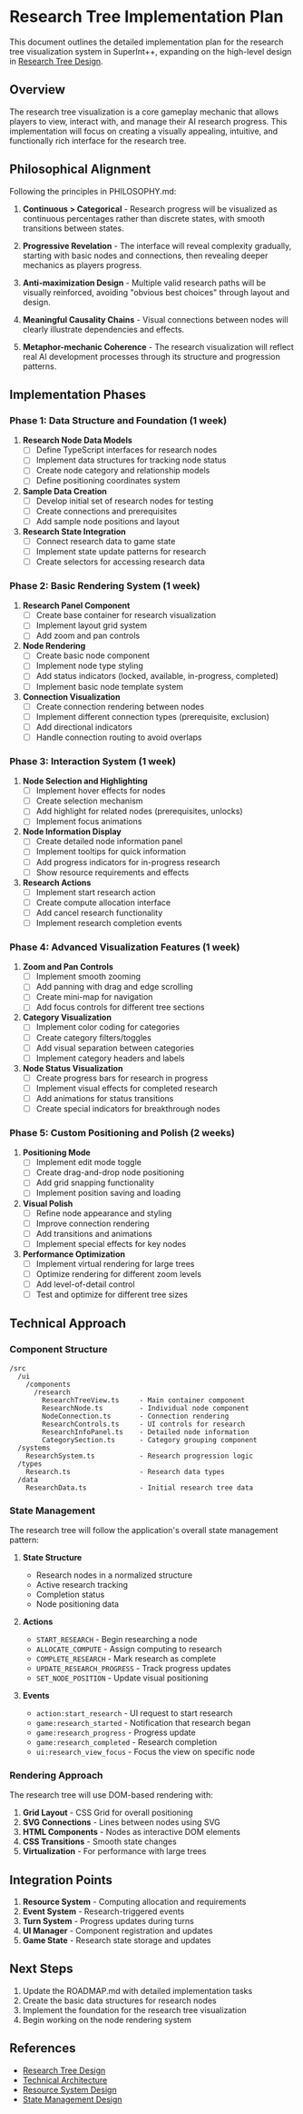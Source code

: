# Research Tree Implementation Plan

This document outlines the detailed implementation plan for the research tree visualization system in SuperInt++, expanding on the high-level design in [Research Tree Design](./research_tree_design.md).

## Overview

The research tree visualization is a core gameplay mechanic that allows players to view, interact with, and manage their AI research progress. This implementation will focus on creating a visually appealing, intuitive, and functionally rich interface for the research tree.

## Philosophical Alignment

Following the principles in PHILOSOPHY.md:

1. **Continuous > Categorical** - Research progress will be visualized as continuous percentages rather than discrete states, with smooth transitions between states.

2. **Progressive Revelation** - The interface will reveal complexity gradually, starting with basic nodes and connections, then revealing deeper mechanics as players progress.

3. **Anti-maximization Design** - Multiple valid research paths will be visually reinforced, avoiding "obvious best choices" through layout and design.

4. **Meaningful Causality Chains** - Visual connections between nodes will clearly illustrate dependencies and effects.

5. **Metaphor-mechanic Coherence** - The research visualization will reflect real AI development processes through its structure and progression patterns.

## Implementation Phases

### Phase 1: Data Structure and Foundation (1 week)

1. **Research Node Data Models**
   - [ ] Define TypeScript interfaces for research nodes
   - [ ] Implement data structures for tracking node status
   - [ ] Create node category and relationship models
   - [ ] Define positioning coordinates system

2. **Sample Data Creation**
   - [ ] Develop initial set of research nodes for testing
   - [ ] Create connections and prerequisites
   - [ ] Add sample node positions and layout

3. **Research State Integration**
   - [ ] Connect research data to game state
   - [ ] Implement state update patterns for research
   - [ ] Create selectors for accessing research data

### Phase 2: Basic Rendering System (1 week)

1. **Research Panel Component**
   - [ ] Create base container for research visualization
   - [ ] Implement layout grid system
   - [ ] Add zoom and pan controls

2. **Node Rendering**
   - [ ] Create basic node component
   - [ ] Implement node type styling
   - [ ] Add status indicators (locked, available, in-progress, completed)
   - [ ] Implement basic node template system

3. **Connection Visualization**
   - [ ] Create connection rendering between nodes
   - [ ] Implement different connection types (prerequisite, exclusion)
   - [ ] Add directional indicators
   - [ ] Handle connection routing to avoid overlaps

### Phase 3: Interaction System (1 week)

1. **Node Selection and Highlighting**
   - [ ] Implement hover effects for nodes
   - [ ] Create selection mechanism
   - [ ] Add highlight for related nodes (prerequisites, unlocks)
   - [ ] Implement focus animations

2. **Node Information Display**
   - [ ] Create detailed node information panel
   - [ ] Implement tooltips for quick information
   - [ ] Add progress indicators for in-progress research
   - [ ] Show resource requirements and effects

3. **Research Actions**
   - [ ] Implement start research action
   - [ ] Create compute allocation interface
   - [ ] Add cancel research functionality
   - [ ] Implement research completion events

### Phase 4: Advanced Visualization Features (1 week)

1. **Zoom and Pan Controls**
   - [ ] Implement smooth zooming
   - [ ] Add panning with drag and edge scrolling
   - [ ] Create mini-map for navigation
   - [ ] Add focus controls for different tree sections

2. **Category Visualization**
   - [ ] Implement color coding for categories
   - [ ] Create category filters/toggles
   - [ ] Add visual separation between categories
   - [ ] Implement category headers and labels

3. **Node Status Visualization**
   - [ ] Create progress bars for research in progress
   - [ ] Implement visual effects for completed research
   - [ ] Add animations for status transitions
   - [ ] Create special indicators for breakthrough nodes

### Phase 5: Custom Positioning and Polish (2 weeks)

1. **Positioning Mode**
   - [ ] Implement edit mode toggle
   - [ ] Create drag-and-drop node positioning
   - [ ] Add grid snapping functionality
   - [ ] Implement position saving and loading

2. **Visual Polish**
   - [ ] Refine node appearance and styling
   - [ ] Improve connection rendering
   - [ ] Add transitions and animations
   - [ ] Implement special effects for key nodes

3. **Performance Optimization**
   - [ ] Implement virtual rendering for large trees
   - [ ] Optimize rendering for different zoom levels
   - [ ] Add level-of-detail control
   - [ ] Test and optimize for different tree sizes

## Technical Approach

### Component Structure

```
/src
  /ui
    /components
      /research
        ResearchTreeView.ts     - Main container component
        ResearchNode.ts         - Individual node component
        NodeConnection.ts       - Connection rendering
        ResearchControls.ts     - UI controls for research
        ResearchInfoPanel.ts    - Detailed node information
        CategorySection.ts      - Category grouping component
  /systems
    ResearchSystem.ts           - Research progression logic
  /types
    Research.ts                 - Research data types
  /data
    ResearchData.ts             - Initial research tree data
```

### State Management

The research tree will follow the application's overall state management pattern:

1. **State Structure**
   - Research nodes in a normalized structure
   - Active research tracking
   - Completion status
   - Node positioning data

2. **Actions**
   - `START_RESEARCH` - Begin researching a node
   - `ALLOCATE_COMPUTE` - Assign computing to research
   - `COMPLETE_RESEARCH` - Mark research as complete
   - `UPDATE_RESEARCH_PROGRESS` - Track progress updates
   - `SET_NODE_POSITION` - Update visual positioning

3. **Events**
   - `action:start_research` - UI request to start research
   - `game:research_started` - Notification that research began
   - `game:research_progress` - Progress update
   - `game:research_completed` - Research completion
   - `ui:research_view_focus` - Focus the view on specific node

### Rendering Approach

The research tree will use DOM-based rendering with:

1. **Grid Layout** - CSS Grid for overall positioning
2. **SVG Connections** - Lines between nodes using SVG
3. **HTML Components** - Nodes as interactive DOM elements
4. **CSS Transitions** - Smooth state changes
5. **Virtualization** - For performance with large trees

## Integration Points

1. **Resource System** - Computing allocation and requirements
2. **Event System** - Research-triggered events
3. **Turn System** - Progress updates during turns
4. **UI Manager** - Component registration and updates
5. **Game State** - Research state storage and updates

## Next Steps

1. Update the ROADMAP.md with detailed implementation tasks
2. Create the basic data structures for research nodes
3. Implement the foundation for the research tree visualization
4. Begin working on the node rendering system

## References

- [Research Tree Design](./research_tree_design.md)
- [Technical Architecture](./technical_architecture.md)
- [Resource System Design](./resource_system_design.md)
- [State Management Design](./state_management_design.md)